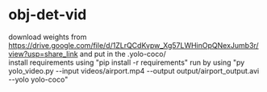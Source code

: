 # obj-det-vid  
download weights from https://drive.google.com/file/d/1ZLrQCdKvpw_Xg57LWHinOpQNexJumb3r/view?usp=share_link and put in the .yolo-coco/  
install requirements using "pip install -r requirements"
run by using "py yolo_video.py --input videos/airport.mp4 --output output/airport_output.avi --yolo yolo-coco"  
